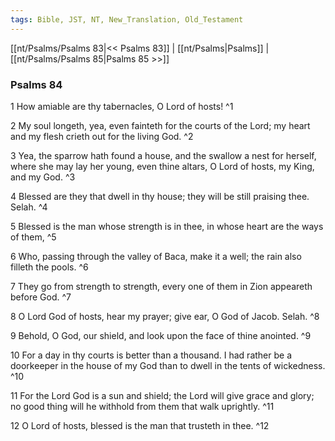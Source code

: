 ```yaml
---
tags: Bible, JST, NT, New_Translation, Old_Testament
---
```


[[nt/Psalms/Psalms 83|<< Psalms 83]] | [[nt/Psalms|Psalms]] | [[nt/Psalms/Psalms 85|Psalms 85 >>]]

### Psalms 84

1 How amiable are thy tabernacles, O Lord of hosts!  ^1

2 My soul longeth, yea, even fainteth for the courts of the Lord; my heart and my flesh crieth out for the living God.  ^2

3 Yea, the sparrow hath found a house, and the swallow a nest for herself, where she may lay her young, even thine altars, O Lord of hosts, my King, and my God.  ^3

4 Blessed are they that dwell in thy house; they will be still praising thee. Selah.  ^4

5 Blessed is the man whose strength is in thee, in whose heart are the ways of them,  ^5

6 Who, passing through the valley of Baca, make it a well; the rain also filleth the pools.  ^6

7 They go from strength to strength, every one of them in Zion appeareth before God.  ^7

8 O Lord God of hosts, hear my prayer; give ear, O God of Jacob. Selah.  ^8

9 Behold, O God, our shield, and look upon the face of thine anointed.  ^9

10 For a day in thy courts is better than a thousand. I had rather be a doorkeeper in the house of my God than to dwell in the tents of wickedness.  ^10

11 For the Lord God is a sun and shield; the Lord will give grace and glory; no good thing will he withhold from them that walk uprightly.  ^11

12 O Lord of hosts, blessed is the man that trusteth in thee.  ^12

 
